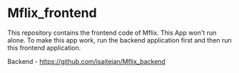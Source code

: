 # Mflix_frontend
This repository contains the frontend code of Mflix.
This App won't run alone. To make this app work, run the backend application first and then run this frontend application.

Backend - https://github.com/isaitejan/Mflix_backend
